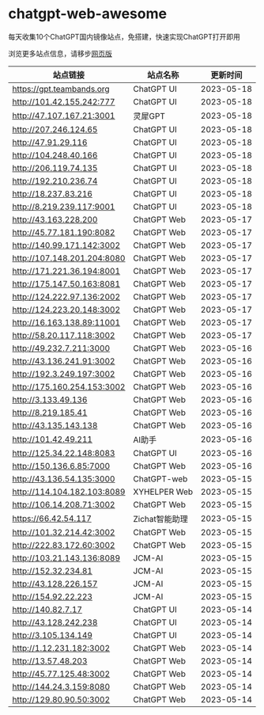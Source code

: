 # chatgpt-web-awesome
每天收集10个ChatGPT国内镜像站点，免搭建，快速实现ChatGPT打开即用

浏览更多站点信息，请移步[网页版](https://gpt10.site)

| 站点链接                 | 站点名称    | 更新时间   |
| ------------------------ | ----------- | ---------- |
| https://gpt.teambands.org  | ChatGPT UI  | 2023-05-18|
| http://101.42.155.242:777 | ChatGPT UI | 2023-05-18 |
| http://47.107.167.21:3001 | 灵犀GPT | 2023-05-18 |
| http://207.246.124.65 | ChatGPT UI | 2023-05-18 |
| http://47.91.29.116 | ChatGPT UI | 2023-05-18 |
| http://104.248.40.166 | ChatGPT UI | 2023-05-18 |
| http://206.119.74.135 | ChatGPT UI | 2023-05-18 |
| http://192.210.236.74 | ChatGPT UI | 2023-05-18 |
| http://18.237.83.216 | ChatGPT UI | 2023-05-18 |
| http://8.219.239.117:9001 | ChatGPT UI | 2023-05-18 |
| http://43.163.228.200  | ChatGPT Web  | 2023-05-17|
| http://45.77.181.190:8082 | ChatGPT Web | 2023-05-17 |
| http://140.99.171.142:3002 | ChatGPT Web | 2023-05-17 |
| http://107.148.201.204:8080 | ChatGPT Web | 2023-05-17 |
| http://171.221.36.194:8001 | ChatGPT Web | 2023-05-17 |
| http://175.147.50.163:8081 | ChatGPT Web | 2023-05-17 |
| http://124.222.97.136:2002 | ChatGPT Web | 2023-05-17 |
| http://124.223.20.148:3002 | ChatGPT Web | 2023-05-17 |
| http://16.163.138.89:11001 | ChatGPT Web | 2023-05-17 |
| http://58.20.117.118:3002 | ChatGPT Web | 2023-05-17 |
| http://49.232.7.211:3000  | ChatGPT Web  | 2023-05-16|
| http://43.136.241.91:3002 | ChatGPT Web | 2023-05-16 |
| http://192.3.249.197:3002 | ChatGPT Web | 2023-05-16 |
| http://175.160.254.153:3002 | ChatGPT Web | 2023-05-16 |
| http://3.133.49.136 | ChatGPT Web | 2023-05-16 |
| http://8.219.185.41 | ChatGPT Web | 2023-05-16 |
| http://43.135.143.138 | ChatGPT Web | 2023-05-16 |
| http://101.42.49.211 | AI助手 | 2023-05-16 |
| http://125.34.22.148:8083 | ChatGPT UI | 2023-05-16 |
| http://150.136.6.85:7000 | ChatGPT Web | 2023-05-16 |
| http://43.136.54.135:3000  | ChatGPT-web  | 2023-05-15|
| http://114.104.182.103:8089 | XYHELPER Web | 2023-05-15 |
| http://106.14.208.71:3002 | ChatGPT Web | 2023-05-15 |
| https://66.42.54.117 | Zichat智能助理 | 2023-05-15 |
| http://101.32.214.42:3002 | ChatGPT Web | 2023-05-15 |
| http://222.83.172.60:3002 | ChatGPT Web | 2023-05-15 |
| http://103.21.143.136:8089 | JCM-AI | 2023-05-15 |
| http://152.32.234.81 | JCM-AI | 2023-05-15 |
| http://43.128.226.157 | JCM-AI | 2023-05-15 |
| http://154.92.22.223 | JCM-AI | 2023-05-15 |
| http://140.82.7.17       | ChatGPT UI  | 2023-05-14 |
| http://43.128.242.238    | ChatGPT UI  | 2023-05-14 |
| http://3.105.134.149     | ChatGPT UI  | 2023-05-14 |
| http://1.12.231.182:3002 | ChatGPT Web | 2023-05-14 |
| http://13.57.48.203      | ChatGPT Web | 2023-05-14 |
| http://45.77.125.48:3002 | ChatGPT Web | 2023-05-14 |
| http://144.24.3.159:8080 | ChatGPT Web | 2023-05-14 |
| http://129.80.90.50:3002 | ChatGPT Web | 2023-05-14 |


